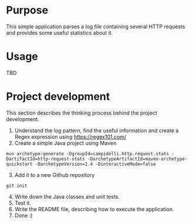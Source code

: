 # Purpose
This simple application parses a log file containing several HTTP requests and provides some useful statistics about it.

# Usage
TBD

# Project development
This section describes the thinking process behind the project development.

1. Understand the log pattern, find the useful information and create a Regex expression using https://regex101.com/
2. Create a simple Java project using Maven
````
mvn archetype:generate -DgroupId=campidelli.http.request.stats -DartifactId=http-request-stats -DarchetypeArtifactId=maven-archetype-quickstart -DarchetypeVersion=1.4 -DinteractiveMode=false
````
3. Add it to a new Github repository
````
git init
````
4. Write down the Java classes and unit tests.
5. Test it.
6. Write the README file, describing how to execute the application.
7. Done :)